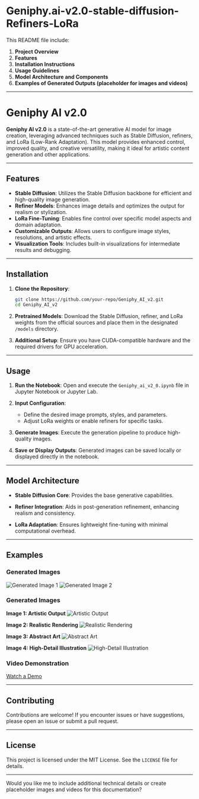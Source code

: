 # Geniphy.ai-v2.0-stable-diffusion-Refiners-LoRa

This README file include:

1. **Project Overview**
2. **Features**
3. **Installation Instructions**
4. **Usage Guidelines**
5. **Model Architecture and Components**
6. **Examples of Generated Outputs (placeholder for images and videos)**


---

# Geniphy AI v2.0

**Geniphy AI v2.0** is a state-of-the-art generative AI model for image creation, leveraging advanced techniques such as Stable Diffusion, refiners, and LoRa (Low-Rank Adaptation). This model provides enhanced control, improved quality, and creative versatility, making it ideal for artistic content generation and other applications.

---

## **Features**

- **Stable Diffusion**: Utilizes the Stable Diffusion backbone for efficient and high-quality image generation.
- **Refiner Models**: Enhances image details and optimizes the output for realism or stylization.
- **LoRa Fine-Tuning**: Enables fine control over specific model aspects and domain adaptation.
- **Customizable Outputs**: Allows users to configure image styles, resolutions, and artistic effects.
- **Visualization Tools**: Includes built-in visualizations for intermediate results and debugging.
  
---

## **Installation**

1. **Clone the Repository**:
   ```bash
   git clone https://github.com/your-repo/Geniphy_AI_v2.git
   cd Geniphy_AI_v2
   ```

2. **Pretrained Models**:
   Download the Stable Diffusion, refiner, and LoRa weights from the official sources and place them in the designated `/models` directory.

3. **Additional Setup**:
   Ensure you have CUDA-compatible hardware and the required drivers for GPU acceleration.

---

## **Usage**

1. **Run the Notebook**:
   Open and execute the `Geniphy_ai_v2_0.ipynb` file in Jupyter Notebook or Jupyter Lab.

2. **Input Configuration**:
   - Define the desired image prompts, styles, and parameters.
   - Adjust LoRa weights or enable refiners for specific tasks.

3. **Generate Images**:
   Execute the generation pipeline to produce high-quality images.

4. **Save or Display Outputs**:
   Generated images can be saved locally or displayed directly in the notebook.

---

## **Model Architecture**

- **Stable Diffusion Core**:
  Provides the base generative capabilities.
  
- **Refiner Integration**:
  Aids in post-generation refinement, enhancing realism and consistency.
  
- **LoRa Adaptation**:
  Ensures lightweight fine-tuning with minimal computational overhead.

---

## **Examples**

### Generated Images
![Generated Image 1](path/to/image1.jpg)
![Generated Image 2](path/to/image2.jpg)

### Generated Images
**Image 1: Artistic Output**
![Artistic Output](Geniphy.ai_v2.0_outputs/image%20(3).webp)

**Image 2: Realistic Rendering**
![Realistic Rendering](Geniphy.ai_v2.0_outputs/image%20(5).webp)

**Image 3: Abstract Art**
![Abstract Art](Geniphy.ai_v2.0_outputs/image%20(6).webp)

**Image 4: High-Detail Illustration**
![High-Detail Illustration](Geniphy.ai_v2.0_outputs/image%20(8).webp)


### Video Demonstration
[Watch a Demo](path/to/demo.mp4)

---

## **Contributing**

Contributions are welcome! If you encounter issues or have suggestions, please open an issue or submit a pull request.

---

## **License**

This project is licensed under the MIT License. See the `LICENSE` file for details.

---

Would you like me to include additional technical details or create placeholder images and videos for this documentation?
